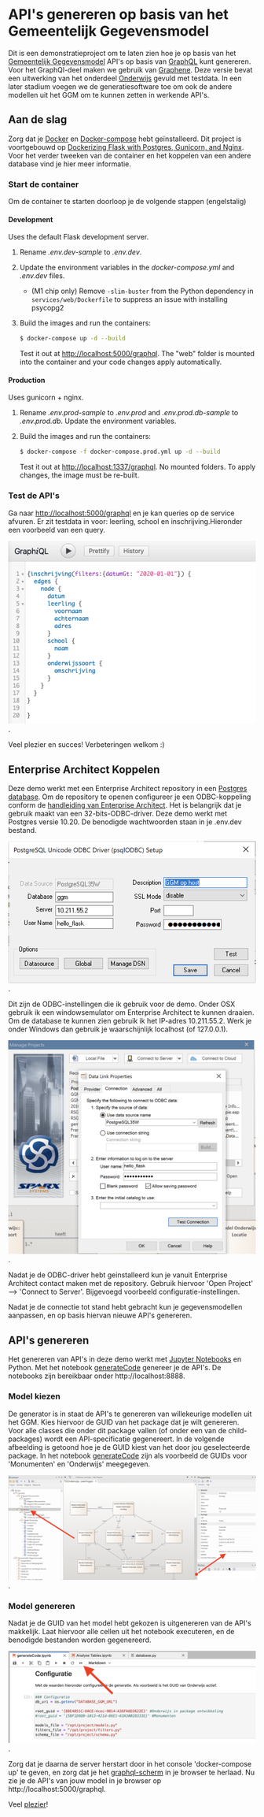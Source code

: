 # API's genereren op basis van het Gemeentelijk Gegevensmodel

Dit is een demonstratieproject om te laten zien hoe je op basis van het [Gemeentelijk Gegevensmodel](https://github.com/Gemeente-Delft/Gemeentelijk-Gegevensmodel) API's op basis van [GraphQL](https://graphql.org) kunt genereren. Voor het GraphQl-deel maken we gebruik van [Graphene](https://graphene-python.org). Deze versie bevat een uitwerking van het onderdeel [Onderwijs](https://gemeente-delft.github.io/Gemeentelijk-Gegevensmodel/domeinen/onderwijs/) gevuld met testdata. In een later stadium voegen we de generatiesoftware toe om ook de andere modellen uit het GGM om te kunnen zetten in werkende API's. 

## Aan de slag

Zorg dat je [Docker](https://www.docker.com) en [Docker-compose](https://github.com/docker/compose) hebt geïnstalleerd. Dit project is voortgebouwd op [Dockerizing Flask with Postgres, Gunicorn, and Nginx](https://testdriven.io/blog/dockerizing-flask-with-postgres-gunicorn-and-nginx). Voor het verder tweeken van de container en het koppelen van een andere database vind je hier meer informatie.

### Start de container

Om de container te starten doorloop je de volgende stappen (engelstalig)
#### Development

Uses the default Flask development server.

1. Rename *.env.dev-sample* to *.env.dev*.
1. Update the environment variables in the *docker-compose.yml* and *.env.dev* files.
    - (M1 chip only) Remove `-slim-buster` from the Python dependency in `services/web/Dockerfile` to suppress an issue with installing psycopg2
1. Build the images and run the containers:

    ```sh
    $ docker-compose up -d --build
    ```

    Test it out at [http://localhost:5000/graphql](http://localhost:5000/graphql). The "web" folder is mounted into the container and your code changes apply automatically.

#### Production

Uses gunicorn + nginx.

1. Rename *.env.prod-sample* to *.env.prod* and *.env.prod.db-sample* to *.env.prod.db*. Update the environment variables.
1. Build the images and run the containers:

    ```sh
    $ docker-compose -f docker-compose.prod.yml up -d --build
    ```

    Test it out at [http://localhost:1337/graphql](http://localhost:1337/graphql). No mounted folders. To apply changes, the image must be re-built.

### Test de API's 

Ga naar [http://localhost:5000/graphql](http://localhost:5000/graphql) en je kan queries op de service afvuren. Er zit testdata in voor: leerling, school en inschrijving.Hieronder een voorbeeld van een query.

![Hier een voorbeeld van een query](/GraphQL.png).

Veel plezier en succes! Verbeteringen welkom :)

## Enterprise Architect Koppelen

Deze demo werkt met een Enterprise Architect repository in een [Postgres database](https://www.sparxsystems.com/enterprise_architect_user_guide/14.0/model_repository/upsizingtopostgresql.html). Om de repository te openen configureer je een ODBC-koppeling conform de [handleiding van Enterprise Architect](https://www.sparxsystems.com/enterprise_architect_user_guide/14.0/model_repository/setupapostgresqlodbcdriver.html). Het is belangrijk dat je gebruik maakt van een 32-bits-ODBC-driver. Deze demo werkt met Postgres versie 10.20. De benodigde wachtwoorden staan in je .env.dev bestand. 

![Dit zijn de ODBC-instellingen die ik gebruik voor de demo](/ODBC-instellingen.png).

Dit zijn de ODBC-instellingen die ik gebruik voor de demo. Onder OSX gebruik ik een windowsemulator om Enterprise Architect te kunnen draaien. Om de database te kunnen zien gebruik ik het IP-adres 10.211.55.2. Werk je onder Windows dan gebruik je waarschijnlijk localhost (of 127.0.0.1).


![Gebruik Connect Server om te verbinden](/ConnectServer.png).

Nadat je de ODBC-driver hebt geinstalleerd kun je vanuit Enterprise Architect contact maken met de repository. Gebruik hiervoor 'Open Project' --> 'Connect to Server'. Bijgevoegd voorbeeld configuratie-instellingen.

Nadat je de connectie tot stand hebt gebracht kun je gegevensmodellen aanpassen, en op basis hiervan nieuwe API's genereren. 

## API's genereren

Het genereren van API's in deze demo werkt met [Jupyter Notebooks](https://jupyter.org) en Python. Met het notebook [generateCode](http://localhost:8888/lab/tree/generateCode.ipynb) genereer je de API's. De notebooks zijn bereikbaar onder http://localhost:8888.

### Model kiezen

De generator is in staat de API's te genereren van willekeurige modellen uit het GGM. Kies hiervoor de GUID van het package dat je wilt genereren. Voor alle classes die onder dit package vallen (of onder een van de child-packages) wordt een API-specificatie gegenereert. In de volgende afbeelding is getoond hoe je de GUID kiest van het door jou geselecteerde package. In het notebook [generateCode](http://localhost:8888/lab/tree/generateCode.ipynb) zijn als voorbeeld de GUIDs voor 'Monumenten' en 'Onderwijs' meegegeven.

![Selecteer de GUID behorende bij het door jou geselecteerde package](/rootGUID.png).

### Model genereren

Nadat je de GUID van het model hebt gekozen is uitgenereren van de API's makkelijk. Laat hiervoor alle cellen uit het notebook executeren, en de benodigde bestanden worden gegenereerd. 

![Dit kun je in een keer uitvoeren](/restartKernel.png).

Zorg dat je daarna de server herstart door in het console 'docker-compose up' te geven, en zorg dat je het [graphql-scherm](http://localhost:5000/graphql) in je browser te herlaad. Nu zie je de API's van jouw model in je browser op http://localhost:5000/graphql.

Veel [plezier](https://nl.wiktionary.org/wiki/plezier)! 